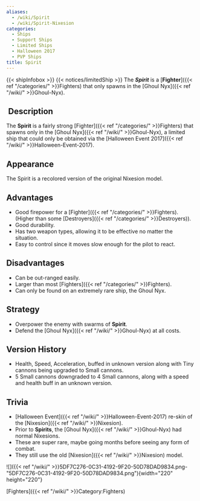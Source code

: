 ```yaml
---
aliases:
  - /wiki/Spirit
  - /wiki/Spirit-Nixesion
categories:
  - Ships
  - Support Ships
  - Limited Ships
  - Halloween 2017
  - PVP Ships
title: Spirit
---
```


{{< shipInfobox >}} {{< notices/limitedShip >}} The **_Spirit_** is a [**Fighter**]({{< ref "/categories/" >}}Fighters) that only spawns in the [Ghoul Nyx]({{< ref "/wiki/" >}}Ghoul-Nyx).

##  Description

The **Spirit** is a fairly strong [Fighter]({{< ref "/categories/" >}}Fighters) that spawns only in the [Ghoul Nyx]({{< ref "/wiki/" >}}Ghoul-Nyx), a limited ship that could only be obtained via the [Halloween Event 2017]({{< ref "/wiki/" >}}Halloween-Event-2017).

## Appearance

The Spirit is a recolored version of the original Nixesion model.

## Advantages

- Good firepower for a [Fighter]({{< ref "/categories/" >}}Fighters). (Higher than some [Destroyers]({{< ref "/categories/" >}}Destroyers)).
- Good durability.
- Has two weapon types, allowing it to be effective no matter the situation.
- Easy to control since it moves slow enough for the pilot to react.

## Disadvantages

- Can be out-ranged easily.
- Larger than most [Fighters]({{< ref "/categories/" >}}Fighters).
- Can only be found on an extremely rare ship, the Ghoul Nyx.

## Strategy

- Overpower the enemy with swarms of **Spirit**.
- Defend the [Ghoul Nyx]({{< ref "/wiki/" >}}Ghoul-Nyx) at all costs.

## Version History

- Health, Speed, Acceleration, buffed in unknown version along with Tiny cannons being upgraded to Small cannons.
- 5 Small cannons downgraded to 4 Small cannons, along with a speed and health buff in an unknown version.

## Trivia

- [Halloween Event]({{< ref "/wiki/" >}}Halloween-Event-2017) re-skin of the [Nixesion]({{< ref "/wiki/" >}}Nixesion).
- Prior to **Spirits**, the [Ghoul Nyx]({{< ref "/wiki/" >}}Ghoul-Nyx) had normal Nixesions.
- These are super rare, maybe going months before seeing any form of combat.
- They still use the old [Nixesion]({{< ref "/wiki/" >}}Nixesion) model.

![]({{< ref "/wiki/" >}}5DF7C276-0C31-4192-9F20-50D78DAD9834.png-"5DF7C276-0C31-4192-9F20-50D78DAD9834.png"){width="220" height="220"}

[Fighters]({{< ref "/wiki/" >}}Category:Fighters)
